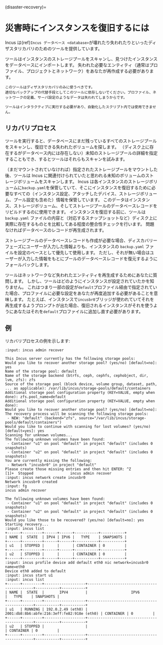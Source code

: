 (disaster-recovery)=
# 災害時にインスタンスを復旧するには

Incus は{ref}`Incus データベース <database>`が壊れたり失われたりといったディザスタリカバリのためのツールを提供しています。

ツールはインスタンスのストレージプールをスキャンし、見つけたインスタンスをデータベースにインポートします。
失われた必要なエンティティ（通常はプロファイル、プロジェクトとネットワーク）をあなたが再作成する必要があります。

```{important}
このツールはディザスタリカバリのみに使うべきです。
適切なバックアップの代替手段としてこのツールに依存しないでください。プロファイル、ネットワークの定義、サーバ設定のようなデータは失われてしまうからです。

ツールはインタラクティブに実行する必要があり、自動化したスクリプト内では使用できません。
```

## リカバリプロセス

ツールを実行すると、データベースにまだ残っているすべてのストレージプールをスキャンし、復旧できる失われたボリュームを探します。
（ディスク上に存在するがデータベース内には存在しない）未知のストレージプールの詳細を指定することもでき、するとツールはそれらもスキャンを試みます。

（まだマウントされていなければ）指定されたストレージプールをマウントした後、ツールは Incus に関連付けられていたと思われる未知のボリュームのストレージボリュームをスキャンします。
Incus は各インスタンスのストレージボリュームに`backup.yaml`を保管していて、そこにインスタンスを復旧するために必要なすべての（インスタンス設定、アタッチしたデバイス、ストレージボリューム、プール設定も含めた）情報を保管しています。
このデータはインスタンス、ストレージボリューム、そしてストレージプールのデータベースレコードをリビルドするのに使用できます。
インスタンスを復旧する前に、ツールは`backup.yaml` ファイルの内容と（対応するスナップショットなど）ディスク上に実際に存在するものとを比較してある程度の整合性チェックを行います。
問題なければデータベースのレコードが再生成されます。

ストレージプールのデータベースレコードも作成が必要な場合、ディスカバリーフェーズにユーザーが入力した情報よりも、インスタンスの `backup.yaml` ファイルを設定のベースとして優先して使用します。
ただし、それが無い場合はユーザーが入力した情報をもとにプールのデータベースレコードを復元するようにフォールバックします。

ツールはネットワークなど失われたエンティティを再生成するためにあなたに質問します。
しかし、ツールはどのようにインスタンスが設定されていたかを知りません。
これはつまり一部の設定が`default`プロファイル経由で指定されていた場合、プロファイルに必要な設定をあなたが再度追加する必要があることを意味します。
たとえば、インスタンスで`incusbr0`ブリッジが使われていてそれを再生成するようプロンプトが出た場合、復旧されるインスタンスがそれを使うようにあなたはそれを`default`プロファイルに追加し直す必要があります。

## 例

リカバリプロセスの例を示します:

```{terminal}
:input: incus admin recover

This Incus server currently has the following storage pools:
Would you like to recover another storage pool? (yes/no) [default=no]: yes
Name of the storage pool: default
Name of the storage backend (btrfs, ceph, cephfs, cephobject, dir, lvm, zfs): zfs
Source of the storage pool (block device, volume group, dataset, path, ... as applicable): /var/lib/incus/storage-pools/default/containers
Additional storage pool configuration property (KEY=VALUE, empty when done): zfs.pool_name=default
Additional storage pool configuration property (KEY=VALUE, empty when done):
Would you like to recover another storage pool? (yes/no) [default=no]:
The recovery process will be scanning the following storage pools:
 - NEW: "default" (backend="zfs", source="/var/lib/incus/storage-pools/default/containers")
Would you like to continue with scanning for lost volumes? (yes/no) [default=yes]: yes
Scanning for unknown volumes...
The following unknown volumes have been found:
 - Container "u1" on pool "default" in project "default" (includes 0 snapshots)
 - Container "u2" on pool "default" in project "default" (includes 0 snapshots)
You are currently missing the following:
 - Network "incusbr0" in project "default"
Please create those missing entries and then hit ENTER: ^Z
[1]+  Stopped                 incus admin recover
:input: incus network create incusbr0
Network incusbr0 created
:input: fg
incus admin recover

The following unknown volumes have been found:
 - Container "u1" on pool "default" in project "default" (includes 0 snapshots)
 - Container "u2" on pool "default" in project "default" (includes 0 snapshots)
Would you like those to be recovered? (yes/no) [default=no]: yes
Starting recovery...
:input: incus list
+------+---------+------+------+-----------+-----------+
| NAME |  STATE  | IPV4 | IPV6 |   TYPE    | SNAPSHOTS |
+------+---------+------+------+-----------+-----------+
| u1   | STOPPED |      |      | CONTAINER | 0         |
+------+---------+------+------+-----------+-----------+
| u2   | STOPPED |      |      | CONTAINER | 0         |
+------+---------+------+------+-----------+-----------+
:input: incus profile device add default eth0 nic network=incusbr0 name=eth0
Device eth0 added to default
:input: incus start u1
:input: incus list
+------+---------+-------------------+---------------------------------------------+-----------+-----------+
| NAME |  STATE  |       IPV4        |                    IPV6                     |   TYPE    | SNAPSHOTS |
+------+---------+-------------------+---------------------------------------------+-----------+-----------+
| u1   | RUNNING | 192.0.2.49 (eth0) | 2001:db8:8b6:abfe:216:3eff:fe82:918e (eth0) | CONTAINER | 0         |
+------+---------+-------------------+---------------------------------------------+-----------+-----------+
| u2   | STOPPED |                   |                                             | CONTAINER | 0         |
+------+---------+-------------------+---------------------------------------------+-----------+-----------+
```
